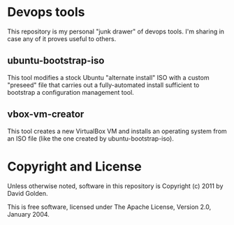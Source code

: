 # Devops tools

This repository is my personal "junk drawer" of devops tools.  I'm sharing
in case any of it proves useful to others.

## ubuntu-bootstrap-iso

This tool modifies a stock Ubuntu "alternate install" ISO with a custom
"preseed" file that carries out a fully-automated install sufficient to
bootstrap a configuration management tool.

## vbox-vm-creator

This tool creates a new VirtualBox VM and installs an operating system
from an ISO file (like the one created by ubuntu-bootstrap-iso).

# Copyright and License

Unless otherwise noted, software in this repository is Copyright (c) 2011 by
David Golden.
 
This is free software, licensed under The Apache License, Version 2.0, January
2004.
